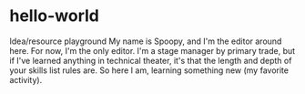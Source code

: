 # hello-world
Idea/resource playground 
My name is Spoopy, and I'm the editor around here. For now, I'm the only editor. I'm a stage manager by primary trade, but if I've learned anything in technical theater, it's that the length and depth of your skills list rules are. So here I am, learning something new (my favorite activity). 
